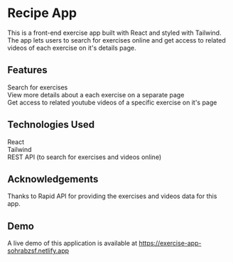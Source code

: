 # Recipe App

This is a front-end exercise app built with React and styled with Tailwind. The app lets users to search for exercises online and get access to related videos of each exercise on it's details page.

## Features

Search for exercises  
View more details about a each exercise on a separate page  
Get access to related youtube videos of a specific exercise on it's page

## Technologies Used

React  
Tailwind  
REST API (to search for exercises and videos online)

## Acknowledgements

Thanks to Rapid API for providing the exercises and videos data for this app.

## Demo

A live demo of this application is available at https://exercise-app-sohrabzsf.netlify.app
